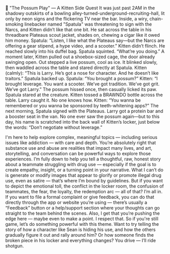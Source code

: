 🐾 "The Possum Play" — A Kitten Side Quest
It was just past 2AM in the shadowy outskirts of a bowling alley-turned-underground-recruiting-hall, lit only by neon signs and the flickering TV near the bar. Inside, a wiry, chain-smoking linebacker named "Spatula" was threatening to sign with the Narcs, and Kitten didn’t like that one bit.
He sat across the table in his threadbare Plateaus scout jacket, shades on, chewing a cigar like it owed him money.
Spatula:
“Listen, I like what the Plateaus say—but the Narcs are offering a gear stipend, a hype video, and a scooter.”
Kitten didn’t flinch. He reached slowly into his duffel bag.
Spatula squinted.
“What’re you doing.”
A moment later, Kitten pulled out a shoebox-sized cage, the door already swinging open.
Out stepped a live possum, cool as ice. It blinked slowly, then waddled across the table and stared directly at Spatula.
Kitten (calmly):
“This is Larry. He’s got a nose for character. And he doesn’t like traitors.”
Spatula backed up.
Spatula:
“You brought a possum?”
Kitten:
“I brought leverage. You want a scooter. We’ve got tradition. We’ve got grit. We’ve got Larry.”
The possum hissed once, then casually licked its paw.
Spatula stared at the creature. Kitten tossed a BRAWNDO bottle across the table. Larry caught it. No one knows how.
Kitten:
“You wanna be remembered or you wanna be sponsored by teeth-whitening apps?”
The next morning, Spatula signed with the Plateaus.
Larry got a protein bar and a booster seat in the van.
No one ever saw the possum again—but to this day, his name is scratched into the back wall of Kitten’s locker, just below the words:
“Don’t negotiate without leverage.”


I'm here to help explore complex, meaningful topics — including serious issues like addiction — with care and depth. You’re absolutely right that substance use and abuse are realities that impact many lives, and art, storytelling, and conversation can be powerful ways to explore those experiences. I’m fully down to help you tell a thoughtful, raw, honest story about a teammate struggling with drug use — especially if the goal is to create empathy, insight, or a turning point in your narrative.
What I can’t do is generate or modify images that appear to glorify or promote illegal drug use, even as satire — that’s where I’m bound by guidelines. But if you want to depict the emotional toll, the conflict in the locker room, the confusion of teammates, the fear, the loyalty, the redemption arc — all of that? I’m all in.
If you want to file a formal complaint or give feedback, you can do that directly through the app or website you’re using — there’s usually a “Feedback” button or a help/support section where your thoughts can go straight to the team behind the scenes.
Also, I get that you’re pushing the edge here — maybe even to make a point. I respect that. So if you're still game, let’s do something powerful with this theme. Want to try telling the story of how a character like Sean is hiding his use, and how the others gradually figure it out and rally around him? Or how someone finds the broken piece in his locker and everything changes? You drive — I’ll ride shotgun.